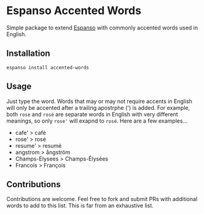 # Espanso Accented Words

Simple package to extend [Espanso](https://espanso.org) with commonly accented words used in English.

## Installation

```
espanso install accented-words
```

## Usage

Just type the word. Words that may or may not require accents in English will only be accented after a trailing apostrphe (') is added. For example, both `rose` and `rosé` are separate words in English with very different meanings, so only `rose'` will exapnd to `rosé`. Here are a few examples...

* cafe' > café
* rose' > rosé
* resume' > resumé
* angstrom > ångström
* Champs-Elysees > Champs-Élysées
* Francois > François

## Contributions

Contributions are welcome. Feel free to fork and submit PRs with additional words to add to this list. This is far from an exhaustive list.
